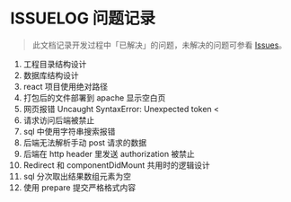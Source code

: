 # ISSUELOG 问题记录

> 此文档记录开发过程中「已解决」的问题，未解决的问题可参看 [Issues](https://github.com/purple4pur/blog-with-cms/issues)。

1. 工程目录结构设计
2. 数据库结构设计
3. react 项目使用绝对路径
4. 打包后的文件部署到 apache 显示空白页
5. 网页报错 Uncaught SyntaxError: Unexpected token <
6. 请求访问后端被禁止
7. sql 中使用字符串搜索报错
8. 后端无法解析手动 post 请求的数据
9. 后端在 http header 里发送 authorization 被禁止
10. Redirect 和 componentDidMount 共用时的逻辑设计
11. sql 分次取出结果数组元素为空
12. 使用 prepare 提交严格格式内容
